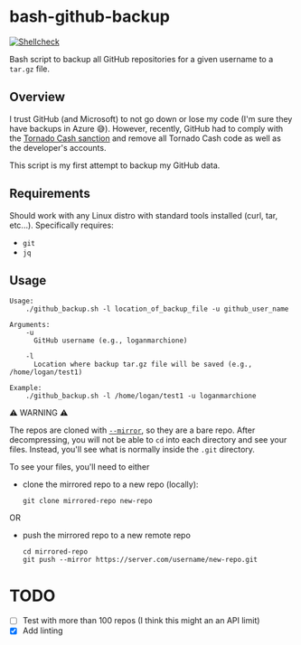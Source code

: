 # bash-github-backup

[![Shellcheck](https://github.com/loganmarchione/bash-github-backup/actions/workflows/main.yml/badge.svg)](https://github.com/loganmarchione/bash-github-backup/actions/workflows/main.yml)

Bash script to backup all GitHub repositories for a given username to a `tar.gz` file.

## Overview
I trust GitHub (and Microsoft) to not go down or lose my code (I'm sure they have backups in Azure 😅). However, recently, GitHub had to comply with the [Tornado Cash sanction](https://www.theregister.com/2022/08/10/github_tornado_cookies/) and remove all Tornado Cash code as well as the developer's accounts.

This script is my first attempt to backup my GitHub data.

## Requirements
Should work with any Linux distro with standard tools installed (curl, tar, etc...). Specifically requires: 
- `git`
- `jq`

## Usage
```
Usage:
    ./github_backup.sh -l location_of_backup_file -u github_user_name

Arguments:
    -u
      GitHub username (e.g., loganmarchione)

    -l
      Location where backup tar.gz file will be saved (e.g., /home/logan/test1)

Example:
    ./github_backup.sh -l /home/logan/test1 -u loganmarchione
```

⚠️ WARNING ⚠️

The repos are cloned with [`--mirror`](https://git-scm.com/docs/git-clone#Documentation/git-clone.txt---mirror), so they are a bare repo. After decompressing, you will not be able to `cd` into each directory and see your files. Instead, you'll see what is normally inside the `.git` directory.

To see your files, you'll need to either

- clone the mirrored repo to a new repo (locally):

  ```
  git clone mirrored-repo new-repo
  ```

OR

- push the mirrored repo to a new remote repo

  ```
  cd mirrored-repo
  git push --mirror https://server.com/username/new-repo.git
  ```


# TODO
- [ ] Test with more than 100 repos (I think this might an an API limit)
- [x] Add linting